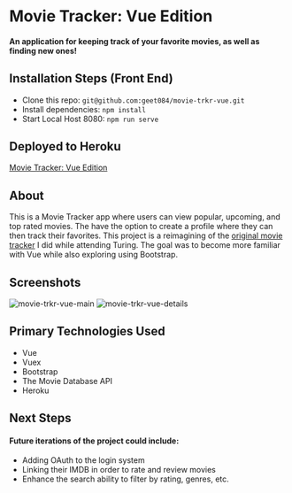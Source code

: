 # Movie Tracker: Vue Edition

#### An application for keeping track of your favorite movies, as well as finding new ones!

## Installation Steps (Front End)
- Clone this repo: ```git@github.com:geet084/movie-trkr-vue.git```
- Install dependencies: ```npm install```
- Start Local Host 8080: ```npm run serve```

## Deployed to Heroku
[Movie Tracker: Vue Edition](https://movie-trkr-vue.herokuapp.com/)


## About
This is a Movie Tracker app where users can view popular, upcoming, and top rated movies. The have the option to create a profile where they can then track their favorites. This project is a reimagining of the [original movie tracker](https://github.com/geet084/movie-tracker-app) I did while attending Turing. The goal was to become more familiar with Vue while also exploring using Bootstrap.


## Screenshots
![movie-trkr-vue-main](https://user-images.githubusercontent.com/39391585/80552834-1e495700-8985-11ea-94ec-e990f1b5bed1.png)
![movie-trkr-vue-details](https://user-images.githubusercontent.com/39391585/80552835-1f7a8400-8985-11ea-9964-534a9e3d37b9.png)


## Primary Technologies Used
- Vue
- Vuex
- Bootstrap
- The Movie Database API
- Heroku

## Next Steps
#### Future iterations of the project could include:
- Adding OAuth to the login system
- Linking their IMDB in order to rate and review movies
- Enhance the search ability to filter by rating, genres, etc.

